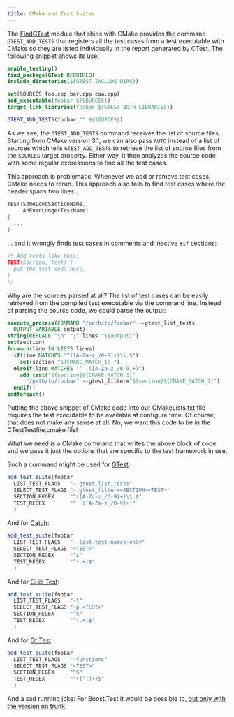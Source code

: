 ```yaml
---
title: CMake and Test Suites
---
```


The [FindGTest](http://www.cmake.org/cmake/help/v3.3/module/FindGTest.html)
module that ships with CMake provides the command `GTEST_ADD_TESTS` that
registers all the test cases from a test executable with CMake so they are
listed individually in the report generated by CTest. <!--more--> The following
snippet shows its use:

```cmake
enable_testing()
find_package(GTest REQUIRED)
include_directories(${GTEST_INCLUDE_DIRS})

set(SOURCES foo.cpp bar.cpp cow.cpp)
add_executable(foobar ${SOURCES})
target_link_libraries(foobar ${GTEST_BOTH_LIBRARIES})

GTEST_ADD_TESTS(foobar "" ${SOURCES})
```

As we see, the `GTEST_ADD_TESTS` command receives the list of source files.
Starting from CMake version 3.1, we can also pass `AUTO` instead of a list of
sources which tells `GTEST_ADD_TESTS` to retrieve the list of source files from
the `SOURCES` target property. Either way, it then analyzes the source code with
some regular expressions to find all the test cases.

This approach is problematic. Whenever we add or remove test cases, CMake needs
to rerun. This approach also fails to find test cases where the header spans two
lines ...

```cpp
TEST(SomeLongSectionName,
     AnEvenLongerTestName)
{
  ...
}
```

... and it wrongly finds test cases in comments and inactive `#if` sections:

```cpp
/* Add tests like this:
TEST(Section, Test) {
  put the test code here.
}
*/
```

Why are the sources parsed at all? The list of test cases can be easily
retrieved from the compiled test executable via the command line. Instead of
parsing the source code, we could parse the output:

```cmake
execute_process(COMMAND "/path/to/foobar" --gtest_list_tests
  OUTPUT_VARIABLE output)
string(REPLACE "\n" ";" lines "${output}")
set(section)
foreach(line IN LISTS lines)
  if(line MATCHES "^([A-Za-z_/0-9]+)\\.$")
    set(section "${CMAKE_MATCH_1}.")
  elseif(line MATCHES "^  ([A-Za-z_/0-9]+)")
    add_test("${section}${CMAKE_MATCH_1}"
      "/path/to/foobar" --gtest_filter="${section}${CMAKE_MATCH_1}")
  endif()
endforeach()
```

Putting the above snippet of CMake code into our CMakeLists.txt file requires
the test executable to be available at configure time. Of course, that does not
make any sense at all. No, we want this code to be in the CTestTestfile.cmake
file!

What we need is a CMake command that writes the above block of code and we pass
it just the options that are specific to the test framework in use.

Such a command might be used for [GTest](https://code.google.com/p/googletest/):

```cmake
add_test_suite(foobar
  LIST_TEST_FLAGS   "--gtest_list_tests"
  SELECT_TEST_FLAGS "--gtest_filter=<SECTION><TEST>"
  SECTION_REGEX     "^([A-Za-z_/0-9]+)\\.$"
  TEST_REGEX        "^  ([A-Za-z_/0-9]+)"
  )
```

And for [Catch](https://github.com/philsquared/Catch):

```cmake
add_test_suite(foobar
  LIST_TEST_FLAGS   "--list-test-names-only"
  SELECT_TEST_FLAGS "<TEST>"
  SECTION_REGEX     "^$"
  TEST_REGEX        "^(.+)$"
  )
```

And for [GLib Test](https://developer.gnome.org/glib/stable/glib-Testing.html):

```cmake
add_test_suite(foobar
  LIST_TEST_FLAGS   "-l"
  SELECT_TEST_FLAGS "-p <TEST>"
  SECTION_REGEX     "^$"
  TEST_REGEX        "^(.+)$"
  )
```

And for [Qt Test](http://doc.qt.io/qt-5/qtest-overview.html):

```cmake
add_test_suite(foobar
  LIST_TEST_FLAGS   "-functions"
  SELECT_TEST_FLAGS "<TEST>"
  SECTION_REGEX     "^$"
  TEST_REGEX        "^([^(]+)$"
  )
```

And a sad running joke: For Boost.Test it would be possible to,
[but only with the version on trunk](http://stackoverflow.com/a/10746477/269803).

